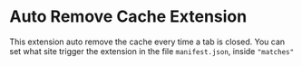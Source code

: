 # Auto Remove Cache Extension

This extension auto remove the cache every time a tab is closed. You can set what site trigger the extension in the file `manifest.json`, inside `"matches"`